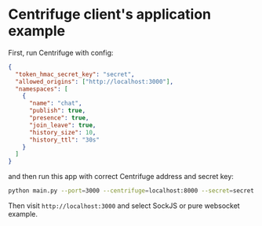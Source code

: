 Centrifuge client's application example
=======================================

First, run Centrifuge with config:

```json
{
  "token_hmac_secret_key": "secret",
  "allowed_origins": ["http://localhost:3000"],
  "namespaces": [
    {
      "name": "chat",
      "publish": true,
      "presence": true,
      "join_leave": true,
      "history_size": 10,
      "history_ttl": "30s"
    }
  ]
}
```

and then run this app with correct Centrifuge address and secret key:

```bash
python main.py --port=3000 --centrifuge=localhost:8000 --secret=secret
```

Then visit `http://localhost:3000` and select SockJS or pure websocket example.
